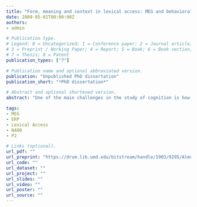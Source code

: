 ```yaml
---
title: "Form, meaning and context in lexical access: MEG and behavioral evidence"
date: 2009-05-01T00:00:00Z
authors:
- admin

# Publication type.
# Legend: 0 = Uncategorized; 1 = Conference paper; 2 = Journal article;
# 3 = Preprint / Working Paper; 4 = Report; 5 = Book; 6 = Book section;
# 7 = Thesis; 8 = Patent
publication_types: ["7"]

# Publication name and optional abbreviated version.
publication: "Unpublished PhD dissertation"
publication_short: "*PhD dissertation*"

# Abstract and optional shortened version.
abstract: "One of the main challenges in the study of cognition is how to connect brain activity to cognitive processes. In the domain of language, this requires coordination between two different lines of research: theoretical models of linguistic knowledge and language processing on the one side and brain sciences on the other. The work reported in this dissertation attempts to link these two lines of research by focusing on one particular aspect of linguistic processing, namely lexical access. The rationale for this focus is that access to the lexicon is a mandatory step in any theory of linguistic computation, and therefore findings about lexical access procedures have consequences for language processing models in general. Moreover, in the domain of brain electrophysiology, past research on event-related brain potentials (ERPs) - electrophysiological responses taken to reflect processing of certain specific kinds of stimuli or specific cognitive processes - has uncovered different ERPs that have been connected to linguistic stimuli and processes. One particular ERP, peaking at around 400 ms post-stimulus onset (N400) has been linked to lexico-semantic processing, but its precise functional interpretation remains controversial: The N400 has been proposed to reflect lexical access procedures as well as higher order semantic/pragmatic processing. In a series of three MEG experiments, we show that access to the lexicon from print occurs much earlier than previously thought, at around 200 ms, but more research is needed before the same conclusion can be reached about lexical access based on auditory or sign language input. The cognitive activity indexed by the N400 and its MEG analogue is argued to constitute predictive processing that integrates information from linguistic and non-linguistic sources at a later, post-lexical stage."

tags:
- MEG
- ERP
- Lexical Access
- N400
- P2

# Links (optional).
url_pdf: ""
url_preprint: "https://drum.lib.umd.edu/bitstream/handle/1903/9295/Almeida_umd_0117E_10321.pdf?sequence=1&isAllowed=y"
url_code: ""
url_dataset: ""
url_project: ""
url_slides: ""
url_video: ""
url_poster: ""
url_source: ""
---
```

